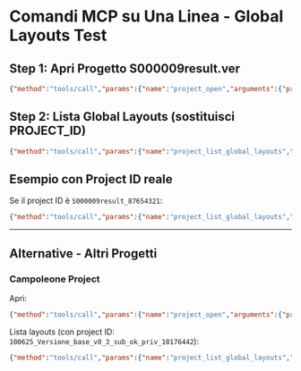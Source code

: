 # Comandi MCP su Una Linea - Global Layouts Test

## Step 1: Apri Progetto S000009result.ver

```json
{"method":"tools/call","params":{"name":"project_open","arguments":{"projectPath":"H:\\go\\reports\\Input\\S000009result.ver"}},"jsonrpc":"2.0","id":1}
```

## Step 2: Lista Global Layouts (sostituisci PROJECT_ID)

```json
{"method":"tools/call","params":{"name":"project_list_global_layouts","arguments":{"projectId":"SOSTITUISCI_CON_PROJECT_ID"}},"jsonrpc":"2.0","id":2}
```

## Esempio con Project ID reale

Se il project ID è `S000009result_87654321`:

```json
{"method":"tools/call","params":{"name":"project_list_global_layouts","arguments":{"projectId":"S000009result_87654321"}},"jsonrpc":"2.0","id":2}
```

---

## Alternative - Altri Progetti

### Campoleone Project

Apri:
```json
{"method":"tools/call","params":{"name":"project_open","arguments":{"projectPath":"H:\\go\\italferr2025\\Campoleone\\100625_Versione_base_v0.3_sub_ok_priv.ver"}},"jsonrpc":"2.0","id":1}
```

Lista layouts (con project ID: `100625_Versione_base_v0_3_sub_ok_priv_10176442`):
```json
{"method":"tools/call","params":{"name":"project_list_global_layouts","arguments":{"projectId":"100625_Versione_base_v0_3_sub_ok_priv_10176442"}},"jsonrpc":"2.0","id":2}
```
